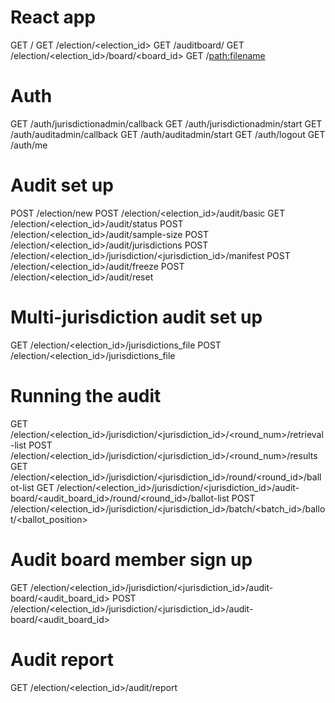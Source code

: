 # React app

GET /
GET /election/<election_id>
GET /auditboard/<passphrase>
GET /election/<election_id>/board/<board_id>
GET /<path:filename>

# Auth

GET /auth/jurisdictionadmin/callback
GET /auth/jurisdictionadmin/start
GET /auth/auditadmin/callback
GET /auth/auditadmin/start
GET /auth/logout
GET /auth/me

# Audit set up

POST /election/new
POST /election/<election_id>/audit/basic
GET /election/<election_id>/audit/status
POST /election/<election_id>/audit/sample-size
POST /election/<election_id>/audit/jurisdictions
POST /election/<election_id>/jurisdiction/<jurisdiction_id>/manifest
POST /election/<election_id>/audit/freeze
POST /election/<election_id>/audit/reset

# Multi-jurisdiction audit set up

GET /election/<election_id>/jurisdictions_file
POST /election/<election_id>/jurisdictions_file

# Running the audit

GET /election/<election_id>/jurisdiction/<jurisdiction_id>/<round_num>/retrieval-list
POST /election/<election_id>/jurisdiction/<jurisdiction_id>/<round_num>/results
GET /election/<election_id>/jurisdiction/<jurisdiction_id>/round/<round_id>/ballot-list
GET /election/<election_id>/jurisdiction/<jurisdiction_id>/audit-board/<audit_board_id>/round/<round_id>/ballot-list
POST /election/<election_id>/jurisdiction/<jurisdiction_id>/batch/<batch_id>/ballot/<ballot_position>

# Audit board member sign up

GET /election/<election_id>/jurisdiction/<jurisdiction_id>/audit-board/<audit_board_id>
POST /election/<election_id>/jurisdiction/<jurisdiction_id>/audit-board/<audit_board_id>

# Audit report

GET /election/<election_id>/audit/report
